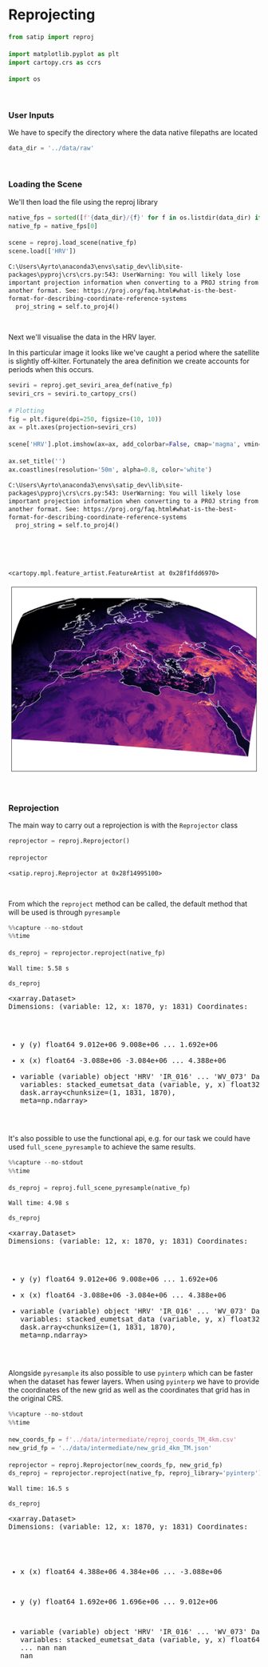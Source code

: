 # Reprojecting



```python
from satip import reproj

import matplotlib.pyplot as plt
import cartopy.crs as ccrs

import os
```

<br>

### User Inputs

We have to specify the directory where the data native filepaths are located

```python
data_dir = '../data/raw'
```

<br>

### Loading the Scene

We'll then load the file using the reproj library

```python
native_fps = sorted([f'{data_dir}/{f}' for f in os.listdir(data_dir) if '.nat' in f])
native_fp = native_fps[0]

scene = reproj.load_scene(native_fp)
scene.load(['HRV'])
```

    C:\Users\Ayrto\anaconda3\envs\satip_dev\lib\site-packages\pyproj\crs\crs.py:543: UserWarning: You will likely lose important projection information when converting to a PROJ string from another format. See: https://proj.org/faq.html#what-is-the-best-format-for-describing-coordinate-reference-systems
      proj_string = self.to_proj4()
    

<br>

Next we'll visualise the data in the HRV layer. 

In this particular image it looks like we've caught a period where the satellite is slightly off-kilter. Fortunately the area definition we create accounts for periods when this occurs.

```python
seviri = reproj.get_seviri_area_def(native_fp)
seviri_crs = seviri.to_cartopy_crs()

# Plotting
fig = plt.figure(dpi=250, figsize=(10, 10))
ax = plt.axes(projection=seviri_crs)

scene['HRV'].plot.imshow(ax=ax, add_colorbar=False, cmap='magma', vmin=0, vmax=50)

ax.set_title('')
ax.coastlines(resolution='50m', alpha=0.8, color='white')
```

    C:\Users\Ayrto\anaconda3\envs\satip_dev\lib\site-packages\pyproj\crs\crs.py:543: UserWarning: You will likely lose important projection information when converting to a PROJ string from another format. See: https://proj.org/faq.html#what-is-the-best-format-for-describing-coordinate-reference-systems
      proj_string = self.to_proj4()
    




    <cartopy.mpl.feature_artist.FeatureArtist at 0x28f1fdd6970>




![png](img/nbs/output_6_2.png)


<br>

### Reprojection

The main way to carry out a reprojection is with the `Reprojector` class

```python
reprojector = reproj.Reprojector()

reprojector
```




    <satip.reproj.Reprojector at 0x28f14995100>



<br>

From which the `reproject` method can be called, the default method that will be used is through `pyresample`

```python
%%capture --no-stdout
%%time

ds_reproj = reprojector.reproject(native_fp)
```

    Wall time: 5.58 s
    

```python
ds_reproj
```




<div><svg style="position: absolute; width: 0; height: 0; overflow: hidden">
<defs>
<symbol id="icon-database" viewBox="0 0 32 32">
<path d="M16 0c-8.837 0-16 2.239-16 5v4c0 2.761 7.163 5 16 5s16-2.239 16-5v-4c0-2.761-7.163-5-16-5z"></path>
<path d="M16 17c-8.837 0-16-2.239-16-5v6c0 2.761 7.163 5 16 5s16-2.239 16-5v-6c0 2.761-7.163 5-16 5z"></path>
<path d="M16 26c-8.837 0-16-2.239-16-5v6c0 2.761 7.163 5 16 5s16-2.239 16-5v-6c0 2.761-7.163 5-16 5z"></path>
</symbol>
<symbol id="icon-file-text2" viewBox="0 0 32 32">
<path d="M28.681 7.159c-0.694-0.947-1.662-2.053-2.724-3.116s-2.169-2.030-3.116-2.724c-1.612-1.182-2.393-1.319-2.841-1.319h-15.5c-1.378 0-2.5 1.121-2.5 2.5v27c0 1.378 1.122 2.5 2.5 2.5h23c1.378 0 2.5-1.122 2.5-2.5v-19.5c0-0.448-0.137-1.23-1.319-2.841zM24.543 5.457c0.959 0.959 1.712 1.825 2.268 2.543h-4.811v-4.811c0.718 0.556 1.584 1.309 2.543 2.268zM28 29.5c0 0.271-0.229 0.5-0.5 0.5h-23c-0.271 0-0.5-0.229-0.5-0.5v-27c0-0.271 0.229-0.5 0.5-0.5 0 0 15.499-0 15.5 0v7c0 0.552 0.448 1 1 1h7v19.5z"></path>
<path d="M23 26h-14c-0.552 0-1-0.448-1-1s0.448-1 1-1h14c0.552 0 1 0.448 1 1s-0.448 1-1 1z"></path>
<path d="M23 22h-14c-0.552 0-1-0.448-1-1s0.448-1 1-1h14c0.552 0 1 0.448 1 1s-0.448 1-1 1z"></path>
<path d="M23 18h-14c-0.552 0-1-0.448-1-1s0.448-1 1-1h14c0.552 0 1 0.448 1 1s-0.448 1-1 1z"></path>
</symbol>
</defs>
</svg>
<style>/* CSS stylesheet for displaying xarray objects in jupyterlab.
 *
 */

:root {
  --xr-font-color0: var(--jp-content-font-color0, rgba(0, 0, 0, 1));
  --xr-font-color2: var(--jp-content-font-color2, rgba(0, 0, 0, 0.54));
  --xr-font-color3: var(--jp-content-font-color3, rgba(0, 0, 0, 0.38));
  --xr-border-color: var(--jp-border-color2, #e0e0e0);
  --xr-disabled-color: var(--jp-layout-color3, #bdbdbd);
  --xr-background-color: var(--jp-layout-color0, white);
  --xr-background-color-row-even: var(--jp-layout-color1, white);
  --xr-background-color-row-odd: var(--jp-layout-color2, #eeeeee);
}

html[theme=dark],
body.vscode-dark {
  --xr-font-color0: rgba(255, 255, 255, 1);
  --xr-font-color2: rgba(255, 255, 255, 0.54);
  --xr-font-color3: rgba(255, 255, 255, 0.38);
  --xr-border-color: #1F1F1F;
  --xr-disabled-color: #515151;
  --xr-background-color: #111111;
  --xr-background-color-row-even: #111111;
  --xr-background-color-row-odd: #313131;
}

.xr-wrap {
  display: block;
  min-width: 300px;
  max-width: 700px;
}

.xr-text-repr-fallback {
  /* fallback to plain text repr when CSS is not injected (untrusted notebook) */
  display: none;
}

.xr-header {
  padding-top: 6px;
  padding-bottom: 6px;
  margin-bottom: 4px;
  border-bottom: solid 1px var(--xr-border-color);
}

.xr-header > div,
.xr-header > ul {
  display: inline;
  margin-top: 0;
  margin-bottom: 0;
}

.xr-obj-type,
.xr-array-name {
  margin-left: 2px;
  margin-right: 10px;
}

.xr-obj-type {
  color: var(--xr-font-color2);
}

.xr-sections {
  padding-left: 0 !important;
  display: grid;
  grid-template-columns: 150px auto auto 1fr 20px 20px;
}

.xr-section-item {
  display: contents;
}

.xr-section-item input {
  display: none;
}

.xr-section-item input + label {
  color: var(--xr-disabled-color);
}

.xr-section-item input:enabled + label {
  cursor: pointer;
  color: var(--xr-font-color2);
}

.xr-section-item input:enabled + label:hover {
  color: var(--xr-font-color0);
}

.xr-section-summary {
  grid-column: 1;
  color: var(--xr-font-color2);
  font-weight: 500;
}

.xr-section-summary > span {
  display: inline-block;
  padding-left: 0.5em;
}

.xr-section-summary-in:disabled + label {
  color: var(--xr-font-color2);
}

.xr-section-summary-in + label:before {
  display: inline-block;
  content: 'â–º';
  font-size: 11px;
  width: 15px;
  text-align: center;
}

.xr-section-summary-in:disabled + label:before {
  color: var(--xr-disabled-color);
}

.xr-section-summary-in:checked + label:before {
  content: 'â–¼';
}

.xr-section-summary-in:checked + label > span {
  display: none;
}

.xr-section-summary,
.xr-section-inline-details {
  padding-top: 4px;
  padding-bottom: 4px;
}

.xr-section-inline-details {
  grid-column: 2 / -1;
}

.xr-section-details {
  display: none;
  grid-column: 1 / -1;
  margin-bottom: 5px;
}

.xr-section-summary-in:checked ~ .xr-section-details {
  display: contents;
}

.xr-array-wrap {
  grid-column: 1 / -1;
  display: grid;
  grid-template-columns: 20px auto;
}

.xr-array-wrap > label {
  grid-column: 1;
  vertical-align: top;
}

.xr-preview {
  color: var(--xr-font-color3);
}

.xr-array-preview,
.xr-array-data {
  padding: 0 5px !important;
  grid-column: 2;
}

.xr-array-data,
.xr-array-in:checked ~ .xr-array-preview {
  display: none;
}

.xr-array-in:checked ~ .xr-array-data,
.xr-array-preview {
  display: inline-block;
}

.xr-dim-list {
  display: inline-block !important;
  list-style: none;
  padding: 0 !important;
  margin: 0;
}

.xr-dim-list li {
  display: inline-block;
  padding: 0;
  margin: 0;
}

.xr-dim-list:before {
  content: '(';
}

.xr-dim-list:after {
  content: ')';
}

.xr-dim-list li:not(:last-child):after {
  content: ',';
  padding-right: 5px;
}

.xr-has-index {
  font-weight: bold;
}

.xr-var-list,
.xr-var-item {
  display: contents;
}

.xr-var-item > div,
.xr-var-item label,
.xr-var-item > .xr-var-name span {
  background-color: var(--xr-background-color-row-even);
  margin-bottom: 0;
}

.xr-var-item > .xr-var-name:hover span {
  padding-right: 5px;
}

.xr-var-list > li:nth-child(odd) > div,
.xr-var-list > li:nth-child(odd) > label,
.xr-var-list > li:nth-child(odd) > .xr-var-name span {
  background-color: var(--xr-background-color-row-odd);
}

.xr-var-name {
  grid-column: 1;
}

.xr-var-dims {
  grid-column: 2;
}

.xr-var-dtype {
  grid-column: 3;
  text-align: right;
  color: var(--xr-font-color2);
}

.xr-var-preview {
  grid-column: 4;
}

.xr-var-name,
.xr-var-dims,
.xr-var-dtype,
.xr-preview,
.xr-attrs dt {
  white-space: nowrap;
  overflow: hidden;
  text-overflow: ellipsis;
  padding-right: 10px;
}

.xr-var-name:hover,
.xr-var-dims:hover,
.xr-var-dtype:hover,
.xr-attrs dt:hover {
  overflow: visible;
  width: auto;
  z-index: 1;
}

.xr-var-attrs,
.xr-var-data {
  display: none;
  background-color: var(--xr-background-color) !important;
  padding-bottom: 5px !important;
}

.xr-var-attrs-in:checked ~ .xr-var-attrs,
.xr-var-data-in:checked ~ .xr-var-data {
  display: block;
}

.xr-var-data > table {
  float: right;
}

.xr-var-name span,
.xr-var-data,
.xr-attrs {
  padding-left: 25px !important;
}

.xr-attrs,
.xr-var-attrs,
.xr-var-data {
  grid-column: 1 / -1;
}

dl.xr-attrs {
  padding: 0;
  margin: 0;
  display: grid;
  grid-template-columns: 125px auto;
}

.xr-attrs dt,
.xr-attrs dd {
  padding: 0;
  margin: 0;
  float: left;
  padding-right: 10px;
  width: auto;
}

.xr-attrs dt {
  font-weight: normal;
  grid-column: 1;
}

.xr-attrs dt:hover span {
  display: inline-block;
  background: var(--xr-background-color);
  padding-right: 10px;
}

.xr-attrs dd {
  grid-column: 2;
  white-space: pre-wrap;
  word-break: break-all;
}

.xr-icon-database,
.xr-icon-file-text2 {
  display: inline-block;
  vertical-align: middle;
  width: 1em;
  height: 1.5em !important;
  stroke-width: 0;
  stroke: currentColor;
  fill: currentColor;
}
</style><pre class='xr-text-repr-fallback'>&lt;xarray.Dataset&gt;
Dimensions:                (variable: 12, x: 1870, y: 1831)
Coordinates:
  * y                      (y) float64 9.012e+06 9.008e+06 ... 1.692e+06
  * x                      (x) float64 -3.088e+06 -3.084e+06 ... 4.388e+06
  * variable               (variable) object &#x27;HRV&#x27; &#x27;IR_016&#x27; ... &#x27;WV_073&#x27;
Data variables:
    stacked_eumetsat_data  (variable, y, x) float32 dask.array&lt;chunksize=(1, 1831, 1870), meta=np.ndarray&gt;</pre><div class='xr-wrap' hidden><div class='xr-header'><div class='xr-obj-type'>xarray.Dataset</div></div><ul class='xr-sections'><li class='xr-section-item'><input id='section-d0f17388-a23f-4ad8-8b7a-5f3dfefa656e' class='xr-section-summary-in' type='checkbox' disabled ><label for='section-d0f17388-a23f-4ad8-8b7a-5f3dfefa656e' class='xr-section-summary'  title='Expand/collapse section'>Dimensions:</label><div class='xr-section-inline-details'><ul class='xr-dim-list'><li><span class='xr-has-index'>variable</span>: 12</li><li><span class='xr-has-index'>x</span>: 1870</li><li><span class='xr-has-index'>y</span>: 1831</li></ul></div><div class='xr-section-details'></div></li><li class='xr-section-item'><input id='section-2dfda3e3-7d65-430d-b977-d854b0fa22a4' class='xr-section-summary-in' type='checkbox'  checked><label for='section-2dfda3e3-7d65-430d-b977-d854b0fa22a4' class='xr-section-summary' >Coordinates: <span>(3)</span></label><div class='xr-section-inline-details'></div><div class='xr-section-details'><ul class='xr-var-list'><li class='xr-var-item'><div class='xr-var-name'><span class='xr-has-index'>y</span></div><div class='xr-var-dims'>(y)</div><div class='xr-var-dtype'>float64</div><div class='xr-var-preview xr-preview'>9.012e+06 9.008e+06 ... 1.692e+06</div><input id='attrs-d04751e0-1f16-4ca6-941f-7c591afa9722' class='xr-var-attrs-in' type='checkbox' disabled><label for='attrs-d04751e0-1f16-4ca6-941f-7c591afa9722' title='Show/Hide attributes'><svg class='icon xr-icon-file-text2'><use xlink:href='#icon-file-text2'></use></svg></label><input id='data-15b10783-dfa3-41c1-bb7f-c07321467504' class='xr-var-data-in' type='checkbox'><label for='data-15b10783-dfa3-41c1-bb7f-c07321467504' title='Show/Hide data repr'><svg class='icon xr-icon-database'><use xlink:href='#icon-database'></use></svg></label><div class='xr-var-attrs'><dl class='xr-attrs'></dl></div><div class='xr-var-data'><pre>array([9012000., 9008000., 9004000., ..., 1700000., 1696000., 1692000.])</pre></div></li><li class='xr-var-item'><div class='xr-var-name'><span class='xr-has-index'>x</span></div><div class='xr-var-dims'>(x)</div><div class='xr-var-dtype'>float64</div><div class='xr-var-preview xr-preview'>-3.088e+06 -3.084e+06 ... 4.388e+06</div><input id='attrs-2c2162eb-c8fd-4555-b75b-9c04716b06a0' class='xr-var-attrs-in' type='checkbox' disabled><label for='attrs-2c2162eb-c8fd-4555-b75b-9c04716b06a0' title='Show/Hide attributes'><svg class='icon xr-icon-file-text2'><use xlink:href='#icon-file-text2'></use></svg></label><input id='data-c440ad62-46d4-4499-b4de-d84f700714f1' class='xr-var-data-in' type='checkbox'><label for='data-c440ad62-46d4-4499-b4de-d84f700714f1' title='Show/Hide data repr'><svg class='icon xr-icon-database'><use xlink:href='#icon-database'></use></svg></label><div class='xr-var-attrs'><dl class='xr-attrs'></dl></div><div class='xr-var-data'><pre>array([-3088000., -3084000., -3080000., ...,  4380000.,  4384000.,  4388000.])</pre></div></li><li class='xr-var-item'><div class='xr-var-name'><span class='xr-has-index'>variable</span></div><div class='xr-var-dims'>(variable)</div><div class='xr-var-dtype'>object</div><div class='xr-var-preview xr-preview'>&#x27;HRV&#x27; &#x27;IR_016&#x27; ... &#x27;WV_073&#x27;</div><input id='attrs-1610498a-c846-4423-a723-1e639c47fb4c' class='xr-var-attrs-in' type='checkbox' disabled><label for='attrs-1610498a-c846-4423-a723-1e639c47fb4c' title='Show/Hide attributes'><svg class='icon xr-icon-file-text2'><use xlink:href='#icon-file-text2'></use></svg></label><input id='data-35d66067-00b0-4e74-b91b-98b848feaacd' class='xr-var-data-in' type='checkbox'><label for='data-35d66067-00b0-4e74-b91b-98b848feaacd' title='Show/Hide data repr'><svg class='icon xr-icon-database'><use xlink:href='#icon-database'></use></svg></label><div class='xr-var-attrs'><dl class='xr-attrs'></dl></div><div class='xr-var-data'><pre>array([&#x27;HRV&#x27;, &#x27;IR_016&#x27;, &#x27;IR_039&#x27;, &#x27;IR_087&#x27;, &#x27;IR_097&#x27;, &#x27;IR_108&#x27;, &#x27;IR_120&#x27;,
       &#x27;IR_134&#x27;, &#x27;VIS006&#x27;, &#x27;VIS008&#x27;, &#x27;WV_062&#x27;, &#x27;WV_073&#x27;], dtype=object)</pre></div></li></ul></div></li><li class='xr-section-item'><input id='section-a10bc681-7ec0-4b86-850f-1261e5000aa6' class='xr-section-summary-in' type='checkbox'  checked><label for='section-a10bc681-7ec0-4b86-850f-1261e5000aa6' class='xr-section-summary' >Data variables: <span>(1)</span></label><div class='xr-section-inline-details'></div><div class='xr-section-details'><ul class='xr-var-list'><li class='xr-var-item'><div class='xr-var-name'><span>stacked_eumetsat_data</span></div><div class='xr-var-dims'>(variable, y, x)</div><div class='xr-var-dtype'>float32</div><div class='xr-var-preview xr-preview'>dask.array&lt;chunksize=(1, 1831, 1870), meta=np.ndarray&gt;</div><input id='attrs-b54101d8-dab6-49d5-b13a-f29fe42819d1' class='xr-var-attrs-in' type='checkbox' ><label for='attrs-b54101d8-dab6-49d5-b13a-f29fe42819d1' title='Show/Hide attributes'><svg class='icon xr-icon-file-text2'><use xlink:href='#icon-file-text2'></use></svg></label><input id='data-caa22b47-4afa-4b9f-ad9d-3d4095ea1af0' class='xr-var-data-in' type='checkbox'><label for='data-caa22b47-4afa-4b9f-ad9d-3d4095ea1af0' title='Show/Hide data repr'><svg class='icon xr-icon-database'><use xlink:href='#icon-database'></use></svg></label><div class='xr-var-attrs'><dl class='xr-attrs'><dt><span>orbital_parameters :</span></dt><dd>{&#x27;projection_longitude&#x27;: 9.5, &#x27;projection_latitude&#x27;: 0.0, &#x27;projection_altitude&#x27;: 35785831.0}</dd><dt><span>sun_earth_distance_correction_applied :</span></dt><dd>True</dd><dt><span>sun_earth_distance_correction_factor :</span></dt><dd>0.9697642568677852</dd><dt><span>units :</span></dt><dd>%</dd><dt><span>wavelength :</span></dt><dd>0.7â€¯ÂµmÂ (0.5-0.9â€¯Âµm)</dd><dt><span>standard_name :</span></dt><dd>toa_bidirectional_reflectance</dd><dt><span>platform_name :</span></dt><dd>Meteosat-9</dd><dt><span>sensor :</span></dt><dd>seviri</dd><dt><span>start_time :</span></dt><dd>2020-12-08 09:00:08.206321</dd><dt><span>end_time :</span></dt><dd>2020-12-08 09:05:08.329479</dd><dt><span>area :</span></dt><dd>Area ID: geos_seviri_hrv
Description: SEVIRI high resolution channel area
Projection ID: seviri_hrv
Projection: {&#x27;a&#x27;: &#x27;6378169&#x27;, &#x27;h&#x27;: &#x27;35785831&#x27;, &#x27;lon_0&#x27;: &#x27;9.5&#x27;, &#x27;no_defs&#x27;: &#x27;None&#x27;, &#x27;proj&#x27;: &#x27;geos&#x27;, &#x27;rf&#x27;: &#x27;295.488065897014&#x27;, &#x27;type&#x27;: &#x27;crs&#x27;, &#x27;units&#x27;: &#x27;m&#x27;, &#x27;x_0&#x27;: &#x27;0&#x27;, &#x27;y_0&#x27;: &#x27;0&#x27;}
Number of columns: 5568
Number of rows: 4176
Area extent: (3164925.147, 5571248.3904, -2403822.9075, 1394687.3495)</dd><dt><span>name :</span></dt><dd>HRV</dd><dt><span>resolution :</span></dt><dd>1000.134348869</dd><dt><span>calibration :</span></dt><dd>reflectance</dd><dt><span>modifiers :</span></dt><dd>()</dd><dt><span>_satpy_id :</span></dt><dd>DataID(name=&#x27;HRV&#x27;, wavelength=WavelengthRange(min=0.5, central=0.7, max=0.9, unit=&#x27;Âµm&#x27;), resolution=1000.134348869, calibration=&lt;calibration.reflectance&gt;, modifiers=())</dd><dt><span>ancillary_variables :</span></dt><dd>[]</dd></dl></div><div class='xr-var-data'><table>
<tr>
<td>
<table>
  <thead>
    <tr><td> </td><th> Array </th><th> Chunk </th></tr>
  </thead>
  <tbody>
    <tr><th> Bytes </th><td> 164.35 MB </td> <td> 13.70 MB </td></tr>
    <tr><th> Shape </th><td> (12, 1831, 1870) </td> <td> (1, 1831, 1870) </td></tr>
    <tr><th> Count </th><td> 1335 Tasks </td><td> 12 Chunks </td></tr>
    <tr><th> Type </th><td> float32 </td><td> numpy.ndarray </td></tr>
  </tbody>
</table>
</td>
<td>
<svg width="194" height="182" style="stroke:rgb(0,0,0);stroke-width:1" >

  <!-- Horizontal lines -->
  <line x1="10" y1="0" x2="24" y2="14" style="stroke-width:2" />
  <line x1="10" y1="117" x2="24" y2="132" style="stroke-width:2" />

  <!-- Vertical lines -->
  <line x1="10" y1="0" x2="10" y2="117" style="stroke-width:2" />
  <line x1="11" y1="1" x2="11" y2="118" />
  <line x1="12" y1="2" x2="12" y2="119" />
  <line x1="13" y1="3" x2="13" y2="121" />
  <line x1="14" y1="4" x2="14" y2="122" />
  <line x1="16" y1="6" x2="16" y2="123" />
  <line x1="17" y1="7" x2="17" y2="124" />
  <line x1="18" y1="8" x2="18" y2="126" />
  <line x1="19" y1="9" x2="19" y2="127" />
  <line x1="21" y1="11" x2="21" y2="128" />
  <line x1="22" y1="12" x2="22" y2="129" />
  <line x1="23" y1="13" x2="23" y2="131" />
  <line x1="24" y1="14" x2="24" y2="132" style="stroke-width:2" />

  <!-- Colored Rectangle -->
  <polygon points="10.0,0.0 24.9485979497544,14.948597949754403 24.9485979497544,132.44592415296296 10.0,117.49732620320856" style="fill:#ECB172A0;stroke-width:0"/>

  <!-- Horizontal lines -->
  <line x1="10" y1="0" x2="130" y2="0" style="stroke-width:2" />
  <line x1="11" y1="1" x2="131" y2="1" />
  <line x1="12" y1="2" x2="132" y2="2" />
  <line x1="13" y1="3" x2="133" y2="3" />
  <line x1="14" y1="4" x2="134" y2="4" />
  <line x1="16" y1="6" x2="136" y2="6" />
  <line x1="17" y1="7" x2="137" y2="7" />
  <line x1="18" y1="8" x2="138" y2="8" />
  <line x1="19" y1="9" x2="139" y2="9" />
  <line x1="21" y1="11" x2="141" y2="11" />
  <line x1="22" y1="12" x2="142" y2="12" />
  <line x1="23" y1="13" x2="143" y2="13" />
  <line x1="24" y1="14" x2="144" y2="14" style="stroke-width:2" />

  <!-- Vertical lines -->
  <line x1="10" y1="0" x2="24" y2="14" style="stroke-width:2" />
  <line x1="130" y1="0" x2="144" y2="14" style="stroke-width:2" />

  <!-- Colored Rectangle -->
  <polygon points="10.0,0.0 130.0,0.0 144.9485979497544,14.948597949754403 24.9485979497544,14.948597949754403" style="fill:#ECB172A0;stroke-width:0"/>

  <!-- Horizontal lines -->
  <line x1="24" y1="14" x2="144" y2="14" style="stroke-width:2" />
  <line x1="24" y1="132" x2="144" y2="132" style="stroke-width:2" />

  <!-- Vertical lines -->
  <line x1="24" y1="14" x2="24" y2="132" style="stroke-width:2" />
  <line x1="144" y1="14" x2="144" y2="132" style="stroke-width:2" />

  <!-- Colored Rectangle -->
  <polygon points="24.9485979497544,14.948597949754403 144.9485979497544,14.948597949754403 144.9485979497544,132.44592415296296 24.9485979497544,132.44592415296296" style="fill:#ECB172A0;stroke-width:0"/>

  <!-- Text -->
  <text x="84.948598" y="152.445924" font-size="1.0rem" font-weight="100" text-anchor="middle" >1870</text>
  <text x="164.948598" y="73.697261" font-size="1.0rem" font-weight="100" text-anchor="middle" transform="rotate(-90,164.948598,73.697261)">1831</text>
  <text x="7.474299" y="144.971625" font-size="1.0rem" font-weight="100" text-anchor="middle" transform="rotate(45,7.474299,144.971625)">12</text>
</svg>
</td>
</tr>
</table></div></li></ul></div></li><li class='xr-section-item'><input id='section-c5d13cca-85bc-47c5-9be5-b861e086008f' class='xr-section-summary-in' type='checkbox' disabled ><label for='section-c5d13cca-85bc-47c5-9be5-b861e086008f' class='xr-section-summary'  title='Expand/collapse section'>Attributes: <span>(0)</span></label><div class='xr-section-inline-details'></div><div class='xr-section-details'><dl class='xr-attrs'></dl></div></li></ul></div></div>



<br>

It's also possible to use the functional api, e.g. for our task we could have used `full_scene_pyresample` to achieve the same results.

```python
%%capture --no-stdout
%%time

ds_reproj = reproj.full_scene_pyresample(native_fp)
```

    Wall time: 4.98 s
    

```python
ds_reproj
```




<div><svg style="position: absolute; width: 0; height: 0; overflow: hidden">
<defs>
<symbol id="icon-database" viewBox="0 0 32 32">
<path d="M16 0c-8.837 0-16 2.239-16 5v4c0 2.761 7.163 5 16 5s16-2.239 16-5v-4c0-2.761-7.163-5-16-5z"></path>
<path d="M16 17c-8.837 0-16-2.239-16-5v6c0 2.761 7.163 5 16 5s16-2.239 16-5v-6c0 2.761-7.163 5-16 5z"></path>
<path d="M16 26c-8.837 0-16-2.239-16-5v6c0 2.761 7.163 5 16 5s16-2.239 16-5v-6c0 2.761-7.163 5-16 5z"></path>
</symbol>
<symbol id="icon-file-text2" viewBox="0 0 32 32">
<path d="M28.681 7.159c-0.694-0.947-1.662-2.053-2.724-3.116s-2.169-2.030-3.116-2.724c-1.612-1.182-2.393-1.319-2.841-1.319h-15.5c-1.378 0-2.5 1.121-2.5 2.5v27c0 1.378 1.122 2.5 2.5 2.5h23c1.378 0 2.5-1.122 2.5-2.5v-19.5c0-0.448-0.137-1.23-1.319-2.841zM24.543 5.457c0.959 0.959 1.712 1.825 2.268 2.543h-4.811v-4.811c0.718 0.556 1.584 1.309 2.543 2.268zM28 29.5c0 0.271-0.229 0.5-0.5 0.5h-23c-0.271 0-0.5-0.229-0.5-0.5v-27c0-0.271 0.229-0.5 0.5-0.5 0 0 15.499-0 15.5 0v7c0 0.552 0.448 1 1 1h7v19.5z"></path>
<path d="M23 26h-14c-0.552 0-1-0.448-1-1s0.448-1 1-1h14c0.552 0 1 0.448 1 1s-0.448 1-1 1z"></path>
<path d="M23 22h-14c-0.552 0-1-0.448-1-1s0.448-1 1-1h14c0.552 0 1 0.448 1 1s-0.448 1-1 1z"></path>
<path d="M23 18h-14c-0.552 0-1-0.448-1-1s0.448-1 1-1h14c0.552 0 1 0.448 1 1s-0.448 1-1 1z"></path>
</symbol>
</defs>
</svg>
<style>/* CSS stylesheet for displaying xarray objects in jupyterlab.
 *
 */

:root {
  --xr-font-color0: var(--jp-content-font-color0, rgba(0, 0, 0, 1));
  --xr-font-color2: var(--jp-content-font-color2, rgba(0, 0, 0, 0.54));
  --xr-font-color3: var(--jp-content-font-color3, rgba(0, 0, 0, 0.38));
  --xr-border-color: var(--jp-border-color2, #e0e0e0);
  --xr-disabled-color: var(--jp-layout-color3, #bdbdbd);
  --xr-background-color: var(--jp-layout-color0, white);
  --xr-background-color-row-even: var(--jp-layout-color1, white);
  --xr-background-color-row-odd: var(--jp-layout-color2, #eeeeee);
}

html[theme=dark],
body.vscode-dark {
  --xr-font-color0: rgba(255, 255, 255, 1);
  --xr-font-color2: rgba(255, 255, 255, 0.54);
  --xr-font-color3: rgba(255, 255, 255, 0.38);
  --xr-border-color: #1F1F1F;
  --xr-disabled-color: #515151;
  --xr-background-color: #111111;
  --xr-background-color-row-even: #111111;
  --xr-background-color-row-odd: #313131;
}

.xr-wrap {
  display: block;
  min-width: 300px;
  max-width: 700px;
}

.xr-text-repr-fallback {
  /* fallback to plain text repr when CSS is not injected (untrusted notebook) */
  display: none;
}

.xr-header {
  padding-top: 6px;
  padding-bottom: 6px;
  margin-bottom: 4px;
  border-bottom: solid 1px var(--xr-border-color);
}

.xr-header > div,
.xr-header > ul {
  display: inline;
  margin-top: 0;
  margin-bottom: 0;
}

.xr-obj-type,
.xr-array-name {
  margin-left: 2px;
  margin-right: 10px;
}

.xr-obj-type {
  color: var(--xr-font-color2);
}

.xr-sections {
  padding-left: 0 !important;
  display: grid;
  grid-template-columns: 150px auto auto 1fr 20px 20px;
}

.xr-section-item {
  display: contents;
}

.xr-section-item input {
  display: none;
}

.xr-section-item input + label {
  color: var(--xr-disabled-color);
}

.xr-section-item input:enabled + label {
  cursor: pointer;
  color: var(--xr-font-color2);
}

.xr-section-item input:enabled + label:hover {
  color: var(--xr-font-color0);
}

.xr-section-summary {
  grid-column: 1;
  color: var(--xr-font-color2);
  font-weight: 500;
}

.xr-section-summary > span {
  display: inline-block;
  padding-left: 0.5em;
}

.xr-section-summary-in:disabled + label {
  color: var(--xr-font-color2);
}

.xr-section-summary-in + label:before {
  display: inline-block;
  content: 'â–º';
  font-size: 11px;
  width: 15px;
  text-align: center;
}

.xr-section-summary-in:disabled + label:before {
  color: var(--xr-disabled-color);
}

.xr-section-summary-in:checked + label:before {
  content: 'â–¼';
}

.xr-section-summary-in:checked + label > span {
  display: none;
}

.xr-section-summary,
.xr-section-inline-details {
  padding-top: 4px;
  padding-bottom: 4px;
}

.xr-section-inline-details {
  grid-column: 2 / -1;
}

.xr-section-details {
  display: none;
  grid-column: 1 / -1;
  margin-bottom: 5px;
}

.xr-section-summary-in:checked ~ .xr-section-details {
  display: contents;
}

.xr-array-wrap {
  grid-column: 1 / -1;
  display: grid;
  grid-template-columns: 20px auto;
}

.xr-array-wrap > label {
  grid-column: 1;
  vertical-align: top;
}

.xr-preview {
  color: var(--xr-font-color3);
}

.xr-array-preview,
.xr-array-data {
  padding: 0 5px !important;
  grid-column: 2;
}

.xr-array-data,
.xr-array-in:checked ~ .xr-array-preview {
  display: none;
}

.xr-array-in:checked ~ .xr-array-data,
.xr-array-preview {
  display: inline-block;
}

.xr-dim-list {
  display: inline-block !important;
  list-style: none;
  padding: 0 !important;
  margin: 0;
}

.xr-dim-list li {
  display: inline-block;
  padding: 0;
  margin: 0;
}

.xr-dim-list:before {
  content: '(';
}

.xr-dim-list:after {
  content: ')';
}

.xr-dim-list li:not(:last-child):after {
  content: ',';
  padding-right: 5px;
}

.xr-has-index {
  font-weight: bold;
}

.xr-var-list,
.xr-var-item {
  display: contents;
}

.xr-var-item > div,
.xr-var-item label,
.xr-var-item > .xr-var-name span {
  background-color: var(--xr-background-color-row-even);
  margin-bottom: 0;
}

.xr-var-item > .xr-var-name:hover span {
  padding-right: 5px;
}

.xr-var-list > li:nth-child(odd) > div,
.xr-var-list > li:nth-child(odd) > label,
.xr-var-list > li:nth-child(odd) > .xr-var-name span {
  background-color: var(--xr-background-color-row-odd);
}

.xr-var-name {
  grid-column: 1;
}

.xr-var-dims {
  grid-column: 2;
}

.xr-var-dtype {
  grid-column: 3;
  text-align: right;
  color: var(--xr-font-color2);
}

.xr-var-preview {
  grid-column: 4;
}

.xr-var-name,
.xr-var-dims,
.xr-var-dtype,
.xr-preview,
.xr-attrs dt {
  white-space: nowrap;
  overflow: hidden;
  text-overflow: ellipsis;
  padding-right: 10px;
}

.xr-var-name:hover,
.xr-var-dims:hover,
.xr-var-dtype:hover,
.xr-attrs dt:hover {
  overflow: visible;
  width: auto;
  z-index: 1;
}

.xr-var-attrs,
.xr-var-data {
  display: none;
  background-color: var(--xr-background-color) !important;
  padding-bottom: 5px !important;
}

.xr-var-attrs-in:checked ~ .xr-var-attrs,
.xr-var-data-in:checked ~ .xr-var-data {
  display: block;
}

.xr-var-data > table {
  float: right;
}

.xr-var-name span,
.xr-var-data,
.xr-attrs {
  padding-left: 25px !important;
}

.xr-attrs,
.xr-var-attrs,
.xr-var-data {
  grid-column: 1 / -1;
}

dl.xr-attrs {
  padding: 0;
  margin: 0;
  display: grid;
  grid-template-columns: 125px auto;
}

.xr-attrs dt,
.xr-attrs dd {
  padding: 0;
  margin: 0;
  float: left;
  padding-right: 10px;
  width: auto;
}

.xr-attrs dt {
  font-weight: normal;
  grid-column: 1;
}

.xr-attrs dt:hover span {
  display: inline-block;
  background: var(--xr-background-color);
  padding-right: 10px;
}

.xr-attrs dd {
  grid-column: 2;
  white-space: pre-wrap;
  word-break: break-all;
}

.xr-icon-database,
.xr-icon-file-text2 {
  display: inline-block;
  vertical-align: middle;
  width: 1em;
  height: 1.5em !important;
  stroke-width: 0;
  stroke: currentColor;
  fill: currentColor;
}
</style><pre class='xr-text-repr-fallback'>&lt;xarray.Dataset&gt;
Dimensions:                (variable: 12, x: 1870, y: 1831)
Coordinates:
  * y                      (y) float64 9.012e+06 9.008e+06 ... 1.692e+06
  * x                      (x) float64 -3.088e+06 -3.084e+06 ... 4.388e+06
  * variable               (variable) object &#x27;HRV&#x27; &#x27;IR_016&#x27; ... &#x27;WV_073&#x27;
Data variables:
    stacked_eumetsat_data  (variable, y, x) float32 dask.array&lt;chunksize=(1, 1831, 1870), meta=np.ndarray&gt;</pre><div class='xr-wrap' hidden><div class='xr-header'><div class='xr-obj-type'>xarray.Dataset</div></div><ul class='xr-sections'><li class='xr-section-item'><input id='section-240d1b06-ace1-44ec-a26e-7af78301e80f' class='xr-section-summary-in' type='checkbox' disabled ><label for='section-240d1b06-ace1-44ec-a26e-7af78301e80f' class='xr-section-summary'  title='Expand/collapse section'>Dimensions:</label><div class='xr-section-inline-details'><ul class='xr-dim-list'><li><span class='xr-has-index'>variable</span>: 12</li><li><span class='xr-has-index'>x</span>: 1870</li><li><span class='xr-has-index'>y</span>: 1831</li></ul></div><div class='xr-section-details'></div></li><li class='xr-section-item'><input id='section-8715e63d-12ce-47c1-99d5-50b64e93be81' class='xr-section-summary-in' type='checkbox'  checked><label for='section-8715e63d-12ce-47c1-99d5-50b64e93be81' class='xr-section-summary' >Coordinates: <span>(3)</span></label><div class='xr-section-inline-details'></div><div class='xr-section-details'><ul class='xr-var-list'><li class='xr-var-item'><div class='xr-var-name'><span class='xr-has-index'>y</span></div><div class='xr-var-dims'>(y)</div><div class='xr-var-dtype'>float64</div><div class='xr-var-preview xr-preview'>9.012e+06 9.008e+06 ... 1.692e+06</div><input id='attrs-84eb7f5d-c2ae-4b8a-946f-8166ede4555a' class='xr-var-attrs-in' type='checkbox' disabled><label for='attrs-84eb7f5d-c2ae-4b8a-946f-8166ede4555a' title='Show/Hide attributes'><svg class='icon xr-icon-file-text2'><use xlink:href='#icon-file-text2'></use></svg></label><input id='data-8de51138-4337-4de1-8973-dbeebbb60ca3' class='xr-var-data-in' type='checkbox'><label for='data-8de51138-4337-4de1-8973-dbeebbb60ca3' title='Show/Hide data repr'><svg class='icon xr-icon-database'><use xlink:href='#icon-database'></use></svg></label><div class='xr-var-attrs'><dl class='xr-attrs'></dl></div><div class='xr-var-data'><pre>array([9012000., 9008000., 9004000., ..., 1700000., 1696000., 1692000.])</pre></div></li><li class='xr-var-item'><div class='xr-var-name'><span class='xr-has-index'>x</span></div><div class='xr-var-dims'>(x)</div><div class='xr-var-dtype'>float64</div><div class='xr-var-preview xr-preview'>-3.088e+06 -3.084e+06 ... 4.388e+06</div><input id='attrs-fc68685e-98f7-492b-89d5-aa9f5921e156' class='xr-var-attrs-in' type='checkbox' disabled><label for='attrs-fc68685e-98f7-492b-89d5-aa9f5921e156' title='Show/Hide attributes'><svg class='icon xr-icon-file-text2'><use xlink:href='#icon-file-text2'></use></svg></label><input id='data-d170113e-32fb-4b05-a4e9-36b9a38630b6' class='xr-var-data-in' type='checkbox'><label for='data-d170113e-32fb-4b05-a4e9-36b9a38630b6' title='Show/Hide data repr'><svg class='icon xr-icon-database'><use xlink:href='#icon-database'></use></svg></label><div class='xr-var-attrs'><dl class='xr-attrs'></dl></div><div class='xr-var-data'><pre>array([-3088000., -3084000., -3080000., ...,  4380000.,  4384000.,  4388000.])</pre></div></li><li class='xr-var-item'><div class='xr-var-name'><span class='xr-has-index'>variable</span></div><div class='xr-var-dims'>(variable)</div><div class='xr-var-dtype'>object</div><div class='xr-var-preview xr-preview'>&#x27;HRV&#x27; &#x27;IR_016&#x27; ... &#x27;WV_073&#x27;</div><input id='attrs-7726a2ea-bfbb-4cdc-b4fe-e18a528fadb1' class='xr-var-attrs-in' type='checkbox' disabled><label for='attrs-7726a2ea-bfbb-4cdc-b4fe-e18a528fadb1' title='Show/Hide attributes'><svg class='icon xr-icon-file-text2'><use xlink:href='#icon-file-text2'></use></svg></label><input id='data-448bd8be-064a-4cdd-bd95-d4e8581c3718' class='xr-var-data-in' type='checkbox'><label for='data-448bd8be-064a-4cdd-bd95-d4e8581c3718' title='Show/Hide data repr'><svg class='icon xr-icon-database'><use xlink:href='#icon-database'></use></svg></label><div class='xr-var-attrs'><dl class='xr-attrs'></dl></div><div class='xr-var-data'><pre>array([&#x27;HRV&#x27;, &#x27;IR_016&#x27;, &#x27;IR_039&#x27;, &#x27;IR_087&#x27;, &#x27;IR_097&#x27;, &#x27;IR_108&#x27;, &#x27;IR_120&#x27;,
       &#x27;IR_134&#x27;, &#x27;VIS006&#x27;, &#x27;VIS008&#x27;, &#x27;WV_062&#x27;, &#x27;WV_073&#x27;], dtype=object)</pre></div></li></ul></div></li><li class='xr-section-item'><input id='section-ac9c38ad-05e9-4930-9d7d-a9f8b0d73381' class='xr-section-summary-in' type='checkbox'  checked><label for='section-ac9c38ad-05e9-4930-9d7d-a9f8b0d73381' class='xr-section-summary' >Data variables: <span>(1)</span></label><div class='xr-section-inline-details'></div><div class='xr-section-details'><ul class='xr-var-list'><li class='xr-var-item'><div class='xr-var-name'><span>stacked_eumetsat_data</span></div><div class='xr-var-dims'>(variable, y, x)</div><div class='xr-var-dtype'>float32</div><div class='xr-var-preview xr-preview'>dask.array&lt;chunksize=(1, 1831, 1870), meta=np.ndarray&gt;</div><input id='attrs-9297e3ac-760a-44d1-a978-fa3132a4821f' class='xr-var-attrs-in' type='checkbox' ><label for='attrs-9297e3ac-760a-44d1-a978-fa3132a4821f' title='Show/Hide attributes'><svg class='icon xr-icon-file-text2'><use xlink:href='#icon-file-text2'></use></svg></label><input id='data-a4d631ba-0203-4e76-ad0a-6c215a90a56b' class='xr-var-data-in' type='checkbox'><label for='data-a4d631ba-0203-4e76-ad0a-6c215a90a56b' title='Show/Hide data repr'><svg class='icon xr-icon-database'><use xlink:href='#icon-database'></use></svg></label><div class='xr-var-attrs'><dl class='xr-attrs'><dt><span>orbital_parameters :</span></dt><dd>{&#x27;projection_longitude&#x27;: 9.5, &#x27;projection_latitude&#x27;: 0.0, &#x27;projection_altitude&#x27;: 35785831.0}</dd><dt><span>sun_earth_distance_correction_applied :</span></dt><dd>True</dd><dt><span>sun_earth_distance_correction_factor :</span></dt><dd>0.9697642568677852</dd><dt><span>units :</span></dt><dd>%</dd><dt><span>wavelength :</span></dt><dd>0.7â€¯ÂµmÂ (0.5-0.9â€¯Âµm)</dd><dt><span>standard_name :</span></dt><dd>toa_bidirectional_reflectance</dd><dt><span>platform_name :</span></dt><dd>Meteosat-9</dd><dt><span>sensor :</span></dt><dd>seviri</dd><dt><span>start_time :</span></dt><dd>2020-12-08 09:00:08.206321</dd><dt><span>end_time :</span></dt><dd>2020-12-08 09:05:08.329479</dd><dt><span>area :</span></dt><dd>Area ID: geos_seviri_hrv
Description: SEVIRI high resolution channel area
Projection ID: seviri_hrv
Projection: {&#x27;a&#x27;: &#x27;6378169&#x27;, &#x27;h&#x27;: &#x27;35785831&#x27;, &#x27;lon_0&#x27;: &#x27;9.5&#x27;, &#x27;no_defs&#x27;: &#x27;None&#x27;, &#x27;proj&#x27;: &#x27;geos&#x27;, &#x27;rf&#x27;: &#x27;295.488065897014&#x27;, &#x27;type&#x27;: &#x27;crs&#x27;, &#x27;units&#x27;: &#x27;m&#x27;, &#x27;x_0&#x27;: &#x27;0&#x27;, &#x27;y_0&#x27;: &#x27;0&#x27;}
Number of columns: 5568
Number of rows: 4176
Area extent: (3164925.147, 5571248.3904, -2403822.9075, 1394687.3495)</dd><dt><span>name :</span></dt><dd>HRV</dd><dt><span>resolution :</span></dt><dd>1000.134348869</dd><dt><span>calibration :</span></dt><dd>reflectance</dd><dt><span>modifiers :</span></dt><dd>()</dd><dt><span>_satpy_id :</span></dt><dd>DataID(name=&#x27;HRV&#x27;, wavelength=WavelengthRange(min=0.5, central=0.7, max=0.9, unit=&#x27;Âµm&#x27;), resolution=1000.134348869, calibration=&lt;calibration.reflectance&gt;, modifiers=())</dd><dt><span>ancillary_variables :</span></dt><dd>[]</dd></dl></div><div class='xr-var-data'><table>
<tr>
<td>
<table>
  <thead>
    <tr><td> </td><th> Array </th><th> Chunk </th></tr>
  </thead>
  <tbody>
    <tr><th> Bytes </th><td> 164.35 MB </td> <td> 13.70 MB </td></tr>
    <tr><th> Shape </th><td> (12, 1831, 1870) </td> <td> (1, 1831, 1870) </td></tr>
    <tr><th> Count </th><td> 1335 Tasks </td><td> 12 Chunks </td></tr>
    <tr><th> Type </th><td> float32 </td><td> numpy.ndarray </td></tr>
  </tbody>
</table>
</td>
<td>
<svg width="194" height="182" style="stroke:rgb(0,0,0);stroke-width:1" >

  <!-- Horizontal lines -->
  <line x1="10" y1="0" x2="24" y2="14" style="stroke-width:2" />
  <line x1="10" y1="117" x2="24" y2="132" style="stroke-width:2" />

  <!-- Vertical lines -->
  <line x1="10" y1="0" x2="10" y2="117" style="stroke-width:2" />
  <line x1="11" y1="1" x2="11" y2="118" />
  <line x1="12" y1="2" x2="12" y2="119" />
  <line x1="13" y1="3" x2="13" y2="121" />
  <line x1="14" y1="4" x2="14" y2="122" />
  <line x1="16" y1="6" x2="16" y2="123" />
  <line x1="17" y1="7" x2="17" y2="124" />
  <line x1="18" y1="8" x2="18" y2="126" />
  <line x1="19" y1="9" x2="19" y2="127" />
  <line x1="21" y1="11" x2="21" y2="128" />
  <line x1="22" y1="12" x2="22" y2="129" />
  <line x1="23" y1="13" x2="23" y2="131" />
  <line x1="24" y1="14" x2="24" y2="132" style="stroke-width:2" />

  <!-- Colored Rectangle -->
  <polygon points="10.0,0.0 24.9485979497544,14.948597949754403 24.9485979497544,132.44592415296296 10.0,117.49732620320856" style="fill:#ECB172A0;stroke-width:0"/>

  <!-- Horizontal lines -->
  <line x1="10" y1="0" x2="130" y2="0" style="stroke-width:2" />
  <line x1="11" y1="1" x2="131" y2="1" />
  <line x1="12" y1="2" x2="132" y2="2" />
  <line x1="13" y1="3" x2="133" y2="3" />
  <line x1="14" y1="4" x2="134" y2="4" />
  <line x1="16" y1="6" x2="136" y2="6" />
  <line x1="17" y1="7" x2="137" y2="7" />
  <line x1="18" y1="8" x2="138" y2="8" />
  <line x1="19" y1="9" x2="139" y2="9" />
  <line x1="21" y1="11" x2="141" y2="11" />
  <line x1="22" y1="12" x2="142" y2="12" />
  <line x1="23" y1="13" x2="143" y2="13" />
  <line x1="24" y1="14" x2="144" y2="14" style="stroke-width:2" />

  <!-- Vertical lines -->
  <line x1="10" y1="0" x2="24" y2="14" style="stroke-width:2" />
  <line x1="130" y1="0" x2="144" y2="14" style="stroke-width:2" />

  <!-- Colored Rectangle -->
  <polygon points="10.0,0.0 130.0,0.0 144.9485979497544,14.948597949754403 24.9485979497544,14.948597949754403" style="fill:#ECB172A0;stroke-width:0"/>

  <!-- Horizontal lines -->
  <line x1="24" y1="14" x2="144" y2="14" style="stroke-width:2" />
  <line x1="24" y1="132" x2="144" y2="132" style="stroke-width:2" />

  <!-- Vertical lines -->
  <line x1="24" y1="14" x2="24" y2="132" style="stroke-width:2" />
  <line x1="144" y1="14" x2="144" y2="132" style="stroke-width:2" />

  <!-- Colored Rectangle -->
  <polygon points="24.9485979497544,14.948597949754403 144.9485979497544,14.948597949754403 144.9485979497544,132.44592415296296 24.9485979497544,132.44592415296296" style="fill:#ECB172A0;stroke-width:0"/>

  <!-- Text -->
  <text x="84.948598" y="152.445924" font-size="1.0rem" font-weight="100" text-anchor="middle" >1870</text>
  <text x="164.948598" y="73.697261" font-size="1.0rem" font-weight="100" text-anchor="middle" transform="rotate(-90,164.948598,73.697261)">1831</text>
  <text x="7.474299" y="144.971625" font-size="1.0rem" font-weight="100" text-anchor="middle" transform="rotate(45,7.474299,144.971625)">12</text>
</svg>
</td>
</tr>
</table></div></li></ul></div></li><li class='xr-section-item'><input id='section-1241ca37-4cea-4e9d-aaea-8b6f788f571e' class='xr-section-summary-in' type='checkbox' disabled ><label for='section-1241ca37-4cea-4e9d-aaea-8b6f788f571e' class='xr-section-summary'  title='Expand/collapse section'>Attributes: <span>(0)</span></label><div class='xr-section-inline-details'></div><div class='xr-section-details'><dl class='xr-attrs'></dl></div></li></ul></div></div>



<br>

Alongside `pyresample` its also possible to use `pyinterp` which can be faster when the dataset has fewer layers. When using `pyinterp` we have to provide the coordinates of the new grid as well as the coordinates that grid has in the original CRS.

```python
%%capture --no-stdout
%%time

new_coords_fp = f'../data/intermediate/reproj_coords_TM_4km.csv'
new_grid_fp = '../data/intermediate/new_grid_4km_TM.json'

reprojector = reproj.Reprojector(new_coords_fp, new_grid_fp)
ds_reproj = reprojector.reproject(native_fp, reproj_library='pyinterp')
```

    Wall time: 16.5 s
    

```python
ds_reproj
```




<div><svg style="position: absolute; width: 0; height: 0; overflow: hidden">
<defs>
<symbol id="icon-database" viewBox="0 0 32 32">
<path d="M16 0c-8.837 0-16 2.239-16 5v4c0 2.761 7.163 5 16 5s16-2.239 16-5v-4c0-2.761-7.163-5-16-5z"></path>
<path d="M16 17c-8.837 0-16-2.239-16-5v6c0 2.761 7.163 5 16 5s16-2.239 16-5v-6c0 2.761-7.163 5-16 5z"></path>
<path d="M16 26c-8.837 0-16-2.239-16-5v6c0 2.761 7.163 5 16 5s16-2.239 16-5v-6c0 2.761-7.163 5-16 5z"></path>
</symbol>
<symbol id="icon-file-text2" viewBox="0 0 32 32">
<path d="M28.681 7.159c-0.694-0.947-1.662-2.053-2.724-3.116s-2.169-2.030-3.116-2.724c-1.612-1.182-2.393-1.319-2.841-1.319h-15.5c-1.378 0-2.5 1.121-2.5 2.5v27c0 1.378 1.122 2.5 2.5 2.5h23c1.378 0 2.5-1.122 2.5-2.5v-19.5c0-0.448-0.137-1.23-1.319-2.841zM24.543 5.457c0.959 0.959 1.712 1.825 2.268 2.543h-4.811v-4.811c0.718 0.556 1.584 1.309 2.543 2.268zM28 29.5c0 0.271-0.229 0.5-0.5 0.5h-23c-0.271 0-0.5-0.229-0.5-0.5v-27c0-0.271 0.229-0.5 0.5-0.5 0 0 15.499-0 15.5 0v7c0 0.552 0.448 1 1 1h7v19.5z"></path>
<path d="M23 26h-14c-0.552 0-1-0.448-1-1s0.448-1 1-1h14c0.552 0 1 0.448 1 1s-0.448 1-1 1z"></path>
<path d="M23 22h-14c-0.552 0-1-0.448-1-1s0.448-1 1-1h14c0.552 0 1 0.448 1 1s-0.448 1-1 1z"></path>
<path d="M23 18h-14c-0.552 0-1-0.448-1-1s0.448-1 1-1h14c0.552 0 1 0.448 1 1s-0.448 1-1 1z"></path>
</symbol>
</defs>
</svg>
<style>/* CSS stylesheet for displaying xarray objects in jupyterlab.
 *
 */

:root {
  --xr-font-color0: var(--jp-content-font-color0, rgba(0, 0, 0, 1));
  --xr-font-color2: var(--jp-content-font-color2, rgba(0, 0, 0, 0.54));
  --xr-font-color3: var(--jp-content-font-color3, rgba(0, 0, 0, 0.38));
  --xr-border-color: var(--jp-border-color2, #e0e0e0);
  --xr-disabled-color: var(--jp-layout-color3, #bdbdbd);
  --xr-background-color: var(--jp-layout-color0, white);
  --xr-background-color-row-even: var(--jp-layout-color1, white);
  --xr-background-color-row-odd: var(--jp-layout-color2, #eeeeee);
}

html[theme=dark],
body.vscode-dark {
  --xr-font-color0: rgba(255, 255, 255, 1);
  --xr-font-color2: rgba(255, 255, 255, 0.54);
  --xr-font-color3: rgba(255, 255, 255, 0.38);
  --xr-border-color: #1F1F1F;
  --xr-disabled-color: #515151;
  --xr-background-color: #111111;
  --xr-background-color-row-even: #111111;
  --xr-background-color-row-odd: #313131;
}

.xr-wrap {
  display: block;
  min-width: 300px;
  max-width: 700px;
}

.xr-text-repr-fallback {
  /* fallback to plain text repr when CSS is not injected (untrusted notebook) */
  display: none;
}

.xr-header {
  padding-top: 6px;
  padding-bottom: 6px;
  margin-bottom: 4px;
  border-bottom: solid 1px var(--xr-border-color);
}

.xr-header > div,
.xr-header > ul {
  display: inline;
  margin-top: 0;
  margin-bottom: 0;
}

.xr-obj-type,
.xr-array-name {
  margin-left: 2px;
  margin-right: 10px;
}

.xr-obj-type {
  color: var(--xr-font-color2);
}

.xr-sections {
  padding-left: 0 !important;
  display: grid;
  grid-template-columns: 150px auto auto 1fr 20px 20px;
}

.xr-section-item {
  display: contents;
}

.xr-section-item input {
  display: none;
}

.xr-section-item input + label {
  color: var(--xr-disabled-color);
}

.xr-section-item input:enabled + label {
  cursor: pointer;
  color: var(--xr-font-color2);
}

.xr-section-item input:enabled + label:hover {
  color: var(--xr-font-color0);
}

.xr-section-summary {
  grid-column: 1;
  color: var(--xr-font-color2);
  font-weight: 500;
}

.xr-section-summary > span {
  display: inline-block;
  padding-left: 0.5em;
}

.xr-section-summary-in:disabled + label {
  color: var(--xr-font-color2);
}

.xr-section-summary-in + label:before {
  display: inline-block;
  content: 'â–º';
  font-size: 11px;
  width: 15px;
  text-align: center;
}

.xr-section-summary-in:disabled + label:before {
  color: var(--xr-disabled-color);
}

.xr-section-summary-in:checked + label:before {
  content: 'â–¼';
}

.xr-section-summary-in:checked + label > span {
  display: none;
}

.xr-section-summary,
.xr-section-inline-details {
  padding-top: 4px;
  padding-bottom: 4px;
}

.xr-section-inline-details {
  grid-column: 2 / -1;
}

.xr-section-details {
  display: none;
  grid-column: 1 / -1;
  margin-bottom: 5px;
}

.xr-section-summary-in:checked ~ .xr-section-details {
  display: contents;
}

.xr-array-wrap {
  grid-column: 1 / -1;
  display: grid;
  grid-template-columns: 20px auto;
}

.xr-array-wrap > label {
  grid-column: 1;
  vertical-align: top;
}

.xr-preview {
  color: var(--xr-font-color3);
}

.xr-array-preview,
.xr-array-data {
  padding: 0 5px !important;
  grid-column: 2;
}

.xr-array-data,
.xr-array-in:checked ~ .xr-array-preview {
  display: none;
}

.xr-array-in:checked ~ .xr-array-data,
.xr-array-preview {
  display: inline-block;
}

.xr-dim-list {
  display: inline-block !important;
  list-style: none;
  padding: 0 !important;
  margin: 0;
}

.xr-dim-list li {
  display: inline-block;
  padding: 0;
  margin: 0;
}

.xr-dim-list:before {
  content: '(';
}

.xr-dim-list:after {
  content: ')';
}

.xr-dim-list li:not(:last-child):after {
  content: ',';
  padding-right: 5px;
}

.xr-has-index {
  font-weight: bold;
}

.xr-var-list,
.xr-var-item {
  display: contents;
}

.xr-var-item > div,
.xr-var-item label,
.xr-var-item > .xr-var-name span {
  background-color: var(--xr-background-color-row-even);
  margin-bottom: 0;
}

.xr-var-item > .xr-var-name:hover span {
  padding-right: 5px;
}

.xr-var-list > li:nth-child(odd) > div,
.xr-var-list > li:nth-child(odd) > label,
.xr-var-list > li:nth-child(odd) > .xr-var-name span {
  background-color: var(--xr-background-color-row-odd);
}

.xr-var-name {
  grid-column: 1;
}

.xr-var-dims {
  grid-column: 2;
}

.xr-var-dtype {
  grid-column: 3;
  text-align: right;
  color: var(--xr-font-color2);
}

.xr-var-preview {
  grid-column: 4;
}

.xr-var-name,
.xr-var-dims,
.xr-var-dtype,
.xr-preview,
.xr-attrs dt {
  white-space: nowrap;
  overflow: hidden;
  text-overflow: ellipsis;
  padding-right: 10px;
}

.xr-var-name:hover,
.xr-var-dims:hover,
.xr-var-dtype:hover,
.xr-attrs dt:hover {
  overflow: visible;
  width: auto;
  z-index: 1;
}

.xr-var-attrs,
.xr-var-data {
  display: none;
  background-color: var(--xr-background-color) !important;
  padding-bottom: 5px !important;
}

.xr-var-attrs-in:checked ~ .xr-var-attrs,
.xr-var-data-in:checked ~ .xr-var-data {
  display: block;
}

.xr-var-data > table {
  float: right;
}

.xr-var-name span,
.xr-var-data,
.xr-attrs {
  padding-left: 25px !important;
}

.xr-attrs,
.xr-var-attrs,
.xr-var-data {
  grid-column: 1 / -1;
}

dl.xr-attrs {
  padding: 0;
  margin: 0;
  display: grid;
  grid-template-columns: 125px auto;
}

.xr-attrs dt,
.xr-attrs dd {
  padding: 0;
  margin: 0;
  float: left;
  padding-right: 10px;
  width: auto;
}

.xr-attrs dt {
  font-weight: normal;
  grid-column: 1;
}

.xr-attrs dt:hover span {
  display: inline-block;
  background: var(--xr-background-color);
  padding-right: 10px;
}

.xr-attrs dd {
  grid-column: 2;
  white-space: pre-wrap;
  word-break: break-all;
}

.xr-icon-database,
.xr-icon-file-text2 {
  display: inline-block;
  vertical-align: middle;
  width: 1em;
  height: 1.5em !important;
  stroke-width: 0;
  stroke: currentColor;
  fill: currentColor;
}
</style><pre class='xr-text-repr-fallback'>&lt;xarray.Dataset&gt;
Dimensions:                (variable: 12, x: 1870, y: 1831)
Coordinates:
  * x                      (x) float64 4.388e+06 4.384e+06 ... -3.088e+06
  * y                      (y) float64 1.692e+06 1.696e+06 ... 9.012e+06
  * variable               (variable) object &#x27;HRV&#x27; &#x27;IR_016&#x27; ... &#x27;WV_073&#x27;
Data variables:
    stacked_eumetsat_data  (variable, y, x) float64 nan nan nan ... nan nan nan</pre><div class='xr-wrap' hidden><div class='xr-header'><div class='xr-obj-type'>xarray.Dataset</div></div><ul class='xr-sections'><li class='xr-section-item'><input id='section-f4a382c8-1a0d-421c-b1aa-d821864e0e1e' class='xr-section-summary-in' type='checkbox' disabled ><label for='section-f4a382c8-1a0d-421c-b1aa-d821864e0e1e' class='xr-section-summary'  title='Expand/collapse section'>Dimensions:</label><div class='xr-section-inline-details'><ul class='xr-dim-list'><li><span class='xr-has-index'>variable</span>: 12</li><li><span class='xr-has-index'>x</span>: 1870</li><li><span class='xr-has-index'>y</span>: 1831</li></ul></div><div class='xr-section-details'></div></li><li class='xr-section-item'><input id='section-72d7376c-1648-4d3a-8a11-e7cf10db617e' class='xr-section-summary-in' type='checkbox'  checked><label for='section-72d7376c-1648-4d3a-8a11-e7cf10db617e' class='xr-section-summary' >Coordinates: <span>(3)</span></label><div class='xr-section-inline-details'></div><div class='xr-section-details'><ul class='xr-var-list'><li class='xr-var-item'><div class='xr-var-name'><span class='xr-has-index'>x</span></div><div class='xr-var-dims'>(x)</div><div class='xr-var-dtype'>float64</div><div class='xr-var-preview xr-preview'>4.388e+06 4.384e+06 ... -3.088e+06</div><input id='attrs-e21440db-2a18-48dd-af12-2c3770bd9985' class='xr-var-attrs-in' type='checkbox' disabled><label for='attrs-e21440db-2a18-48dd-af12-2c3770bd9985' title='Show/Hide attributes'><svg class='icon xr-icon-file-text2'><use xlink:href='#icon-file-text2'></use></svg></label><input id='data-eac910d6-d7ef-4b92-aecb-a0b3aa3b7262' class='xr-var-data-in' type='checkbox'><label for='data-eac910d6-d7ef-4b92-aecb-a0b3aa3b7262' title='Show/Hide data repr'><svg class='icon xr-icon-database'><use xlink:href='#icon-database'></use></svg></label><div class='xr-var-attrs'><dl class='xr-attrs'></dl></div><div class='xr-var-data'><pre>array([ 4388000.,  4384000.,  4380000., ..., -3080000., -3084000., -3088000.])</pre></div></li><li class='xr-var-item'><div class='xr-var-name'><span class='xr-has-index'>y</span></div><div class='xr-var-dims'>(y)</div><div class='xr-var-dtype'>float64</div><div class='xr-var-preview xr-preview'>1.692e+06 1.696e+06 ... 9.012e+06</div><input id='attrs-91ef2ca0-3767-4dba-8461-d6f00fe357a2' class='xr-var-attrs-in' type='checkbox' disabled><label for='attrs-91ef2ca0-3767-4dba-8461-d6f00fe357a2' title='Show/Hide attributes'><svg class='icon xr-icon-file-text2'><use xlink:href='#icon-file-text2'></use></svg></label><input id='data-5dadbc0d-e7c0-4dcb-bb08-cc1739a4eff7' class='xr-var-data-in' type='checkbox'><label for='data-5dadbc0d-e7c0-4dcb-bb08-cc1739a4eff7' title='Show/Hide data repr'><svg class='icon xr-icon-database'><use xlink:href='#icon-database'></use></svg></label><div class='xr-var-attrs'><dl class='xr-attrs'></dl></div><div class='xr-var-data'><pre>array([1692000., 1696000., 1700000., ..., 9004000., 9008000., 9012000.])</pre></div></li><li class='xr-var-item'><div class='xr-var-name'><span class='xr-has-index'>variable</span></div><div class='xr-var-dims'>(variable)</div><div class='xr-var-dtype'>object</div><div class='xr-var-preview xr-preview'>&#x27;HRV&#x27; &#x27;IR_016&#x27; ... &#x27;WV_073&#x27;</div><input id='attrs-3df55702-e40a-48d8-af2a-9344ce3799f8' class='xr-var-attrs-in' type='checkbox' disabled><label for='attrs-3df55702-e40a-48d8-af2a-9344ce3799f8' title='Show/Hide attributes'><svg class='icon xr-icon-file-text2'><use xlink:href='#icon-file-text2'></use></svg></label><input id='data-2c8b310b-5861-4cc9-8d62-d5dc38a83a32' class='xr-var-data-in' type='checkbox'><label for='data-2c8b310b-5861-4cc9-8d62-d5dc38a83a32' title='Show/Hide data repr'><svg class='icon xr-icon-database'><use xlink:href='#icon-database'></use></svg></label><div class='xr-var-attrs'><dl class='xr-attrs'></dl></div><div class='xr-var-data'><pre>array([&#x27;HRV&#x27;, &#x27;IR_016&#x27;, &#x27;IR_039&#x27;, &#x27;IR_087&#x27;, &#x27;IR_097&#x27;, &#x27;IR_108&#x27;, &#x27;IR_120&#x27;,
       &#x27;IR_134&#x27;, &#x27;VIS006&#x27;, &#x27;VIS008&#x27;, &#x27;WV_062&#x27;, &#x27;WV_073&#x27;], dtype=object)</pre></div></li></ul></div></li><li class='xr-section-item'><input id='section-e16ffc79-eb0f-4a0e-8270-9fd44f2df1db' class='xr-section-summary-in' type='checkbox'  checked><label for='section-e16ffc79-eb0f-4a0e-8270-9fd44f2df1db' class='xr-section-summary' >Data variables: <span>(1)</span></label><div class='xr-section-inline-details'></div><div class='xr-section-details'><ul class='xr-var-list'><li class='xr-var-item'><div class='xr-var-name'><span>stacked_eumetsat_data</span></div><div class='xr-var-dims'>(variable, y, x)</div><div class='xr-var-dtype'>float64</div><div class='xr-var-preview xr-preview'>nan nan nan nan ... nan nan nan nan</div><input id='attrs-e8f356e6-9d03-4701-af7e-198c8cb89255' class='xr-var-attrs-in' type='checkbox' ><label for='attrs-e8f356e6-9d03-4701-af7e-198c8cb89255' title='Show/Hide attributes'><svg class='icon xr-icon-file-text2'><use xlink:href='#icon-file-text2'></use></svg></label><input id='data-1727fdb6-b679-4555-b75c-ccad3f5149e8' class='xr-var-data-in' type='checkbox'><label for='data-1727fdb6-b679-4555-b75c-ccad3f5149e8' title='Show/Hide data repr'><svg class='icon xr-icon-database'><use xlink:href='#icon-database'></use></svg></label><div class='xr-var-attrs'><dl class='xr-attrs'><dt><span>orbital_parameters :</span></dt><dd>{&#x27;projection_longitude&#x27;: 9.5, &#x27;projection_latitude&#x27;: 0.0, &#x27;projection_altitude&#x27;: 35785831.0}</dd><dt><span>sun_earth_distance_correction_applied :</span></dt><dd>True</dd><dt><span>sun_earth_distance_correction_factor :</span></dt><dd>0.9697642568677852</dd><dt><span>units :</span></dt><dd>%</dd><dt><span>wavelength :</span></dt><dd>0.7â€¯ÂµmÂ (0.5-0.9â€¯Âµm)</dd><dt><span>standard_name :</span></dt><dd>toa_bidirectional_reflectance</dd><dt><span>platform_name :</span></dt><dd>Meteosat-9</dd><dt><span>sensor :</span></dt><dd>seviri</dd><dt><span>start_time :</span></dt><dd>2020-12-08 09:00:08.206321</dd><dt><span>end_time :</span></dt><dd>2020-12-08 09:05:08.329479</dd><dt><span>area :</span></dt><dd>Area ID: geos_seviri_hrv
Description: SEVIRI high resolution channel area
Projection ID: seviri_hrv
Projection: {&#x27;a&#x27;: &#x27;6378169&#x27;, &#x27;h&#x27;: &#x27;35785831&#x27;, &#x27;lon_0&#x27;: &#x27;9.5&#x27;, &#x27;no_defs&#x27;: &#x27;None&#x27;, &#x27;proj&#x27;: &#x27;geos&#x27;, &#x27;rf&#x27;: &#x27;295.488065897014&#x27;, &#x27;type&#x27;: &#x27;crs&#x27;, &#x27;units&#x27;: &#x27;m&#x27;, &#x27;x_0&#x27;: &#x27;0&#x27;, &#x27;y_0&#x27;: &#x27;0&#x27;}
Number of columns: 5568
Number of rows: 4176
Area extent: (3164925.147, 5571248.3904, -2403822.9075, 1394687.3495)</dd><dt><span>name :</span></dt><dd>HRV</dd><dt><span>resolution :</span></dt><dd>1000.134348869</dd><dt><span>calibration :</span></dt><dd>reflectance</dd><dt><span>modifiers :</span></dt><dd>()</dd><dt><span>_satpy_id :</span></dt><dd>DataID(name=&#x27;HRV&#x27;, wavelength=WavelengthRange(min=0.5, central=0.7, max=0.9, unit=&#x27;Âµm&#x27;), resolution=1000.134348869, calibration=&lt;calibration.reflectance&gt;, modifiers=())</dd><dt><span>ancillary_variables :</span></dt><dd>[]</dd></dl></div><div class='xr-var-data'><pre>array([[[nan, nan, nan, ..., nan, nan, nan],
        [nan, nan, nan, ..., nan, nan, nan],
        [nan, nan, nan, ..., nan, nan, nan],
        ...,
        [nan, nan, nan, ..., nan, nan, nan],
        [nan, nan, nan, ..., nan, nan, nan],
        [nan, nan, nan, ..., nan, nan, nan]],

       [[nan, nan, nan, ..., nan, nan, nan],
        [nan, nan, nan, ..., nan, nan, nan],
        [nan, nan, nan, ..., nan, nan, nan],
        ...,
        [nan, nan, nan, ..., nan, nan, nan],
        [nan, nan, nan, ..., nan, nan, nan],
        [nan, nan, nan, ..., nan, nan, nan]],

       [[nan, nan, nan, ..., nan, nan, nan],
        [nan, nan, nan, ..., nan, nan, nan],
        [nan, nan, nan, ..., nan, nan, nan],
        ...,
...
        ...,
        [nan, nan, nan, ..., nan, nan, nan],
        [nan, nan, nan, ..., nan, nan, nan],
        [nan, nan, nan, ..., nan, nan, nan]],

       [[nan, nan, nan, ..., nan, nan, nan],
        [nan, nan, nan, ..., nan, nan, nan],
        [nan, nan, nan, ..., nan, nan, nan],
        ...,
        [nan, nan, nan, ..., nan, nan, nan],
        [nan, nan, nan, ..., nan, nan, nan],
        [nan, nan, nan, ..., nan, nan, nan]],

       [[nan, nan, nan, ..., nan, nan, nan],
        [nan, nan, nan, ..., nan, nan, nan],
        [nan, nan, nan, ..., nan, nan, nan],
        ...,
        [nan, nan, nan, ..., nan, nan, nan],
        [nan, nan, nan, ..., nan, nan, nan],
        [nan, nan, nan, ..., nan, nan, nan]]])</pre></div></li></ul></div></li><li class='xr-section-item'><input id='section-f6f6c8cf-463d-4e32-9d5c-bd6c3e3531c8' class='xr-section-summary-in' type='checkbox' disabled ><label for='section-f6f6c8cf-463d-4e32-9d5c-bd6c3e3531c8' class='xr-section-summary'  title='Expand/collapse section'>Attributes: <span>(0)</span></label><div class='xr-section-inline-details'></div><div class='xr-section-details'><dl class='xr-attrs'></dl></div></li></ul></div></div>


